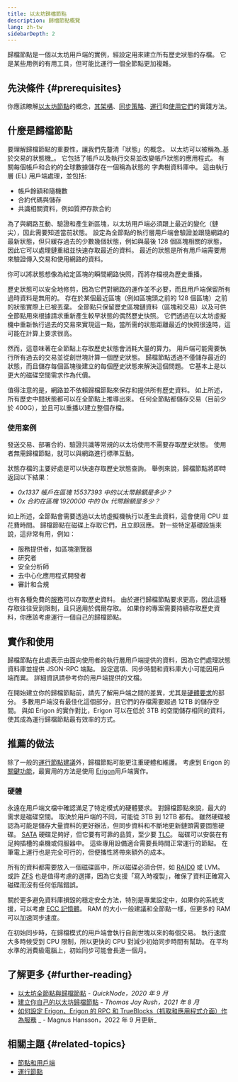 ```yaml
---
title: 以太坊歸檔節點
description: 歸檔節點概覽
lang: zh-tw
sidebarDepth: 2
---
```


歸檔節點是一個以太坊用戶端的實例，經設定用來建立所有歷史狀態的存檔。 它是某些用例的有用工具，但可能比運行一個全節點更加複雜。

## 先決條件 {#prerequisites}

你應該瞭解[以太坊節點](/developers/docs/nodes-and-clients/)的概念，[其架構](/developers/docs/nodes-and-clients/node-architecture/)、[同步策略](/developers/docs/nodes-and-clients/#sync-modes)、[運行](/developers/docs/nodes-and-clients/run-a-node/)和[使用它們](/developers/docs/apis/json-rpc/)的實踐方法。

## 什麼是歸檔節點

要理解歸檔節點的重要性，讓我們先釐清「狀態」的概念。 以太坊可以被稱為_基於交易的狀態機_。 它包括了帳戶以及執行交易並改變帳戶狀態的應用程式。 有關每個帳戶和合約的全球數據儲存在一個稱為狀態的 字典樹資料庫中。 這由執行層 (EL) 用戶端處理，並包括:

- 帳戶餘額和隨機數
- 合約代碼與儲存
- 共識相關資料，例如質押存款合約

為了與網路互動、驗證和產生新區塊，以太坊用戶端必須跟上最近的變化（鏈尖），因此需要知道當前狀態。 設定為全節點的執行層用戶端會驗證並跟隨網路的最新狀態，但只緩存過去的少數幾個狀態，例如與最後 128 個區塊相關的狀態，因此它可以處理鏈重組並快速存取最近的資料。 最近的狀態是所有用戶端需要用來驗證傳入交易和使用網路的資料。

你可以將狀態想像為給定區塊的瞬間網路快照，而將存檔視為歷史重播。

歷史狀態可以安全地修剪，因為它們對網路的運作並不必要，而且用戶端保留所有過時資料是無用的。 存在於某個最近區塊（例如區塊頭之前的 128 個區塊）之前的狀態實際上已被丟棄。 全節點只保留歷史區塊鏈資料（區塊和交易）以及可供全節點用來根據請求重新產生較早狀態的偶然歷史快照。 它們透過在以太坊虛擬機中重新執行過去的交易來實現這一點，當所需的狀態距離最近的快照很遠時，這可能在計算上要求很高。

然而，這意味著在全節點上存取歷史狀態會消耗大量的算力。 用戶端可能需要執行所有過去的交易並從創世塊計算一個歷史狀態。 歸檔節點透過不僅儲存最近的狀態，而且儲存每個區塊後建立的每個歷史狀態來解決這個問題。 它基本上是以更大的磁碟空間需求作為代價。

值得注意的是，網路並不依賴歸檔節點來保存和提供所有歷史資料。 如上所述，所有歷史中間狀態都可以在全節點上推導出來。 任何全節點都儲存交易（目前少於 400G），並且可以重播以建立整個存檔。

### 使用案例

發送交易、部署合約、驗證共識等常規的以太坊使用不需要存取歷史狀態。 使用者無需歸檔節點，就可以與網路進行標準互動。

狀態存檔的主要好處是可以快速存取歷史狀態查詢。 舉例來說，歸檔節點將即時返回以下結果：

- _0x1337 帳戶在區塊 15537393 中的以太幣餘額是多少？_
- _0x 合約在區塊 1920000 中的 0x 代幣餘額是多少？_

如上所述，全節點會需要透過以太坊虛擬機執行以產生此資料，這會使用 CPU 並花費時間。 歸檔節點在磁碟上存取它們，且立即回應。 對一些特定基礎設施來說，這非常有用，例如：

- 服務提供者，如區塊瀏覽器
- 研究者
- 安全分析師
- 去中心化應用程式開發者
- 審計和合規

也有各種免費的[服務](/developers/docs/nodes-and-clients/nodes-as-a-service/)可以存取歷史資料。 由於運行歸檔節點要求更高，因此這種存取往往受到限制，且只適用於偶爾存取。 如果你的專案需要持續存取歷史資料，你應該考慮運行一個自己的歸檔節點。

## 實作和使用

歸檔節點在此處表示由面向使用者的執行層用戶端提供的資料，因為它們處理狀態資料庫並提供 JSON-RPC 端點。 設定選項、同步時間和資料庫大小可能因用戶端而異。 詳細資訊請參考你的用戶端提供的文檔。

在開始建立你的歸檔節點前，請先了解用戶端之間的差異，尤其是[硬體要求](/developers/docs/nodes-and-clients/run-a-node/#requirements)的部分。 多數用戶端沒有最佳化這個部分，且它們的存檔需要超過 12TB 的儲存空間。 與如 Erigon 的實作對比，Erigon 可以在低於 3TB 的空間儲存相同的資料，使其成為運行歸檔節點最有效率的方式。

## 推薦的做法

除了一般的[運行節點建議](/developers/docs/nodes-and-clients/run-a-node/)外，歸檔節點可能更注重硬體和維護。 考慮到 Erigon 的[關鍵功能](https://github.com/ledgerwatch/erigon#key-features)，最實用的方法是使用 [Erigon](/developers/docs/nodes-and-clients/#erigon)用戶端實作。

### 硬體

永遠在用戶端文檔中確認滿足了特定模式的硬體要求。 對歸檔節點來說，最大的需求是磁碟空間。 取決於用戶端的不同，可能從 3TB 到 12TB 都有。 雖然硬碟被認為可能是儲存大量資料的更好辦法，但同步資料和不斷地更新鏈頭需要固態硬碟。 [SATA](https://www.cleverfiles.com/help/sata-hard-drive.html) 硬碟足夠好，但它要有可靠的品質，至少要 [TLC](https://blog.synology.com/tlc-vs-qlc-ssds-what-are-the-differences)。 磁碟可以安裝在有足夠插槽的桌機或伺服器中。 這些專用設備適合需要長時間正常運行的節點。 在筆電上運行也是完全可行的，但便攜性將帶來額外的成本。

所有的資料都需要放入一個磁碟區中，所以磁碟必須合併，如 [RAID0](https://en.wikipedia.org/wiki/Standard_RAID_levels#RAID_0) 或 LVM。 或許 [ZFS](https://en.wikipedia.org/wiki/ZFS) 也是值得考慮的選擇，因為它支援「寫入時複製」，確保了資料正確寫入磁碟而沒有任何低階錯誤。

關於更多避免資料庫損毀的穩定安全方法，特別是專業設定中，如果你的系統支援，可以考慮 [ECC 記憶體](https://en.wikipedia.org/wiki/ECC_memory)。 RAM 的大小一般建議和全節點一樣，但更多的 RAM 可以加速同步速度。

在初始同步時，在歸檔模式的用戶端會執行自創世塊以來的每個交易。 執行速度大多時候受到 CPU 限制，所以更快的 CPU 對減少初始同步時間有幫助。 在平均水準的消費級電腦上，初始同步可能會長達一個月。

## 了解更多 {#further-reading}

- [以太坊全節點與歸檔節點](https://www.quicknode.com/guides/infrastructure/ethereum-full-node-vs-archive-node) - _QuickNode，2020 年 9 月_
- [建立你自己的以太坊歸檔節點](https://tjayrush.medium.com/building-your-own-ethereum-archive-node-72c014affc09) - _Thomas Jay Rush，2021 年 8 月_
- [如何設定 Erigon、Erigon 的 RPC 和 TrueBlocks（抓取和應用程式介面）作為服務](https://magnushansson.xyz/blog_posts/crypto_defi/2022-01-10-Erigon-Trueblocks) _ - Magnus Hansson，2022 年 9 月更新_

## 相關主題 {#related-topics}

- [節點和用戶端](/developers/docs/nodes-and-clients/)
- [運行節點](/developers/docs/nodes-and-clients/run-a-node/)
